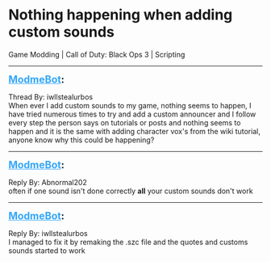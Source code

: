 # Nothing happening when adding custom sounds
Game Modding | Call of Duty: Black Ops 3 | Scripting

---
<strong style="font-size: 1.4em;"><span style="text-decoration: underline;text-decoration-color: #34a7f9;"><span style="color:#34a7f9;">ModmeBot</span></span>:</strong>

<p>Thread By: iwllstealurbos<br />When ever I add custom sounds to my game, nothing seems to happen, I have tried numerous times to try and add a custom announcer and I follow every step the person says on tutorials or posts and nothing seems to happen and it is the same with adding character vox&#39;s from the wiki tutorial, anyone know why this could be happening?</p>

---
<strong style="font-size: 1.4em;"><span style="text-decoration: underline;text-decoration-color: #34a7f9;"><span style="color:#34a7f9;">ModmeBot</span></span>:</strong>

<p>Reply By: Abnormal202<br />often if one sound isn&#39;t done correctly <strong>all</strong> your custom sounds don&#39;t work</p>

---
<strong style="font-size: 1.4em;"><span style="text-decoration: underline;text-decoration-color: #34a7f9;"><span style="color:#34a7f9;">ModmeBot</span></span>:</strong>

<p>Reply By: iwllstealurbos<br />I managed to fix it by remaking the .szc file and the quotes and customs sounds started to work</p>
